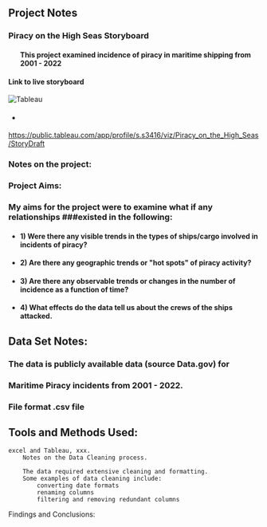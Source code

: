 ## Project Notes 

### Piracy on the High Seas Storyboard 
#### <ul>This project examined incidence of piracy in maritime shipping from 2001 - 2022</ul>

#### Link to live storyboard
![Tableau](https://a11ybadges.com/badge?logo=tableau)

#### <ul><li></ul></li>



https://public.tableau.com/app/profile/s.s3416/viz/Piracy_on_the_High_Seas/StoryDraft 


### Notes on the project: 

### Project Aims:
  ### My aims for the project were to examine what if any relationships ###existed in the following:

#### <ul><li> 1) Were there any visible trends in the types of ships/cargo involved in incidents of piracy?</li></ul>
#### <ul><li> 2) Are there any geographic trends or "hot spots" of piracy activity?</li></ul>
#### <ul><li> 3) Are there any observable trends or changes in the number of incidence as a function of time?</li></ul>
#### <ul><li> 4) What effects do the data tell us about the crews of the ships attacked.</li></ul> 
  
      

## Data Set Notes: 
  ### The data is publicly available data (source Data.gov) for 
  ### Maritime Piracy incidents from 2001 - 2022.
  ### File format .csv file



## Tools and Methods Used:
    excel and Tableau, xxx. 
        Notes on the Data Cleaning process.

        The data required extensive cleaning and formatting. 
        Some examples of data cleaning include: 
            converting date formats
            renaming columns
            filtering and removing redundant columns

Findings and Conclusions:

